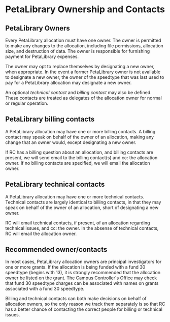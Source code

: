 # PetaLibrary Ownership and Contacts

## PetaLibrary Owners

Every PetaLibrary allocation must have one owner. The owner is permitted
to make any changes to the allocation, including file permissions,
allocation size, and destruction of data. The owner is responsible for
furnishing payment for PetaLibrary expenses.

The owner may opt to replace themselves by designating a new owner, when
appropriate. In the event a former PetaLibrary owner is not available
to designate a new owner, the owner of the speedtype that was last used
to pay for a PetaLibrary allocation may designate a new owner.

An optional _technical contact_ and _billing contact_ may also be defined. These contacts are treated as delegates of the allocation owner for normal or regular operation.

## PetaLibrary billing contacts

A PetaLibrary allocation may have one or more billing contacts. A billing
contact may speak on behalf of the owner of an allocation, making any
change that an owner would, except designating a new owner.

If RC has a billing question about an allocation, and billing contacts
are present, we will send email to the billing contact(s) and cc: the
allocation owner. If no billing contacts are specified, we will email
the allocation owner.

## PetaLibrary technical contacts

A PetaLibrary allocation may have one or more technical
contacts. Technical contacts are largely identical to billing contacts,
in that they may speak on behalf of the owner of an allocation, short
of designating a new owner.

RC will email technical contacts, if present, of an allocation regarding
technical issues, and cc: the owner. In the absense of technical contacts,
RC will email the allocation owner.

## Recommended owner/contacts

In most cases, PetaLibrary allocation owners are principal investigators
for one or more grants. If the allocation is being funded with a fund 30
speedtype (begins with 13), it is strongly recommended that the allocation
owner be listed on the grant. The Campus Controller's Office may check
that fund 30 speedtype charges can be associated with names on grants
associated with a fund 30 speedtype.

Billing and technical contacts can both make decisions on behalf of
allocation owners, so the only reason we track them separately is so that
RC has a better chance of contacting the correct people for billing or
technical issues.


